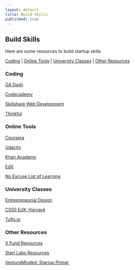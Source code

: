 ```yaml
---
layout: default
title: Build Skills
published: true
---
```


## Build Skills

Here are some resources to build startup skills

[Coding](/build-skills#coding) | [Online Tools](build-skills#online) | [University Classes](/build-skills#university) | [Other Resources](/build-skills#other)

### Coding

[GA Dash](https://dash.generalassemb.ly)

[Codecademy](http://codecademy.com)

[Skillshare Web Development](http://www.skillshare.com/classes/web-development)

[Thinkful](http://www.thinkful.com)

<h3 id="online">Online Tools</h3>

[Coursera](https://www.coursera.org/) 

[Udacity](https://www.udacity.com/)

[Khan Academy](https://www.khanacademy.org/)

[EdX](https://www.edx.org/)

[No Excuse List of Learning](http://www.noexcuselist.com/everything)

<h3 id="university">University Classes</h3>
 
[Entrepreneurial Design](https://docs.google.com/document/d/1NtdFOaccPwq1Ja4x5xMwgBpla26uALk7U7jiSW-o6G0/edit)
 
[CS50 EdX: Harvard](https://www.edx.org/course/harvard-university/cs50x/introduction-computer-science/1022)
 
[Tufts.io](http://tufts.io/)

<h3 id="other">Other Resources</h3>

[X Fund Resources](http://experimentfund.com/#resources) 

[Start Labs Resources](http://startlabs.org/resources)

[VentureMinded: Startup Primer](ventureminded.me/startupprimer) 
